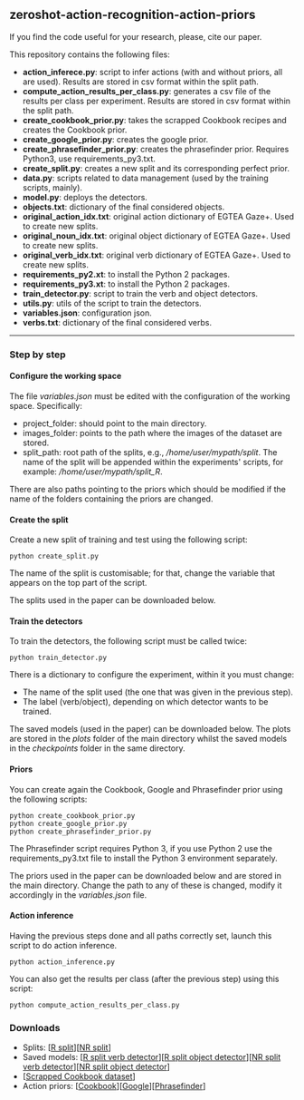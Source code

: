 ## zeroshot-action-recognition-action-priors

If you find the code useful for your research, please, cite our paper.

This repository contains the following files:

* **action_inferece.py**: script to infer actions (with and without priors, all are used). Results are stored in csv format within the split path.
* **compute_action_results_per_class.py**: generates a csv file of the results per class per experiment. Results are stored in csv format within the split path.
* **create_cookbook_prior.py**: takes the scrapped Cookbook recipes and creates the Cookbook prior.
* **create_google_prior.py**: creates the google prior.
* **create_phrasefinder_prior.py**: creates the phrasefinder prior. Requires Python3, use requirements_py3.txt.
* **create_split.py**: creates a new split and its corresponding perfect prior.
* **data.py**: scripts related to data management (used by the training scripts, mainly).
* **model.py**: deploys the detectors.
* **objects.txt**: dictionary of the final considered objects.
* **original_action_idx.txt**: original action dictionary of EGTEA Gaze+. Used to create new splits.
* **original_noun_idx.txt**: original object dictionary of EGTEA Gaze+. Used to create new splits.
* **original_verb_idx.txt**: original verb dictionary of EGTEA Gaze+. Used to create new splits.
* **requirements_py2.xt**: to install the Python 2 packages.
* **requirements_py3.xt**: to install the Python 2 packages.
* **train_detector.py**: script to train the verb and object detectors.
* **utils.py**: utils of the script to train the detectors.
* **variables.json**: configuration json.
* **verbs.txt**: dictionary of the final considered verbs.
________

### Step by step

#### Configure the working space

The file *variables.json* must be edited with the configuration of the working space. Specifically:
* project_folder: should point to the main directory.
* images_folder: points to the path where the images of the dataset are stored.
* split_path: root path of the splits, e.g., */home/user/mypath/split*. The name of the split will be appended within the experiments' scripts, for example: */home/user/mypath/split_R*.

There are also paths pointing to the priors which should be modified if the name of the folders containing the priors are changed.

#### Create the split

Create a new split of training and test using the following script:

```
python create_split.py
```

The name of the split is customisable; for that, change the variable that appears on the top part of the script.

The splits used in the paper can be downloaded below.

#### Train the detectors

To train the detectors, the following script must be called twice:

```
python train_detector.py
```

There is a dictionary to configure the experiment, within it you must change:
* The name of the split used (the one that was given in the previous step).
* The label (verb/object), depending on which detector wants to be trained.

The saved models (used in the paper) can be downloaded below. The plots are stored in the *plots* folder of the main directory whilst the saved models in the *checkpoints* folder in the same directory.

#### Priors

You can create again the Cookbook, Google and Phrasefinder prior using the following scripts:

```
python create_cookbook_prior.py
python create_google_prior.py
python create_phrasefinder_prior.py
```

The Phrasefinder script requires Python 3, if you use Python 2 use the requirements_py3.txt file to install the Python 3 environment separately.

The priors used in the paper can be downloaded below and are stored in the main directory. Change the path to any of these is changed, modify it accordingly in the *variables.json* file.

#### Action inference

Having the previous steps done and all paths correctly set, launch this script to do action inference.

```
python action_inference.py
```

You can also get the results per class (after the previous step) using this script:

```
python compute_action_results_per_class.py
```

### Downloads

* Splits: [[R split](https://drive.google.com/file/d/1D1dc6GjHHnKYhls9qOWZq-OCaeYvybWm/view?usp=sharing)][[NR split](https://drive.google.com/file/d/1aECI87Hfdl8onTWewYQ8RuFBfZKDrVeH/view?usp=sharing)]
* Saved models: [[R split verb detector](https://drive.google.com/file/d/1gNvSBC599n3hoE1YtoHf8HrW27IhC5WL/view?usp=sharing)][[R split object detector](https://drive.google.com/file/d/1wKH0MXm3cw_aR5eoe7doclREIhMO7DnN/view?usp=sharing)][[NR split verb detector](https://drive.google.com/file/d/1lPR1d7ZIlmmXl3t5_izD_bN56RFm7kDa/view?usp=sharing)][[NR split object detector](https://drive.google.com/file/d/1pKBNI72oxNigH5AscOPdhnyOuKB-mFMC/view?usp=sharing)]
* [[Scrapped Cookbook dataset](https://drive.google.com/file/d/1sb5GgGz5gurlLBNc_CHrVGRa-jX_ynrG/view?usp=sharing)]
* Action priors: [[Cookbook](https://drive.google.com/file/d/162WrjuAggDiFyfwDVicqqp7bRRcGwLwn/view?usp=sharing)][[Google](https://drive.google.com/file/d/1K5GY5SSDTlFlRbqytMm05CE-YukLBKsh/view?usp=sharing)][[Phrasefinder](https://drive.google.com/file/d/1jHz8GpJt05IYriR3WmcxmMeccig_2BJz/view?usp=sharing)]